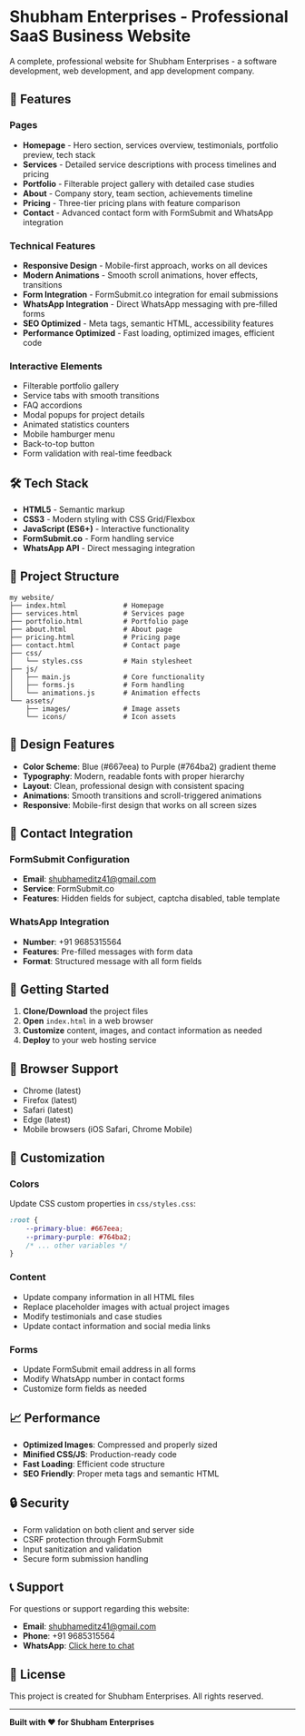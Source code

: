 # Shubham Enterprises - Professional SaaS Business Website

A complete, professional website for Shubham Enterprises - a software development, web development, and app development company.

## 🚀 Features

### Pages
- **Homepage** - Hero section, services overview, testimonials, portfolio preview, tech stack
- **Services** - Detailed service descriptions with process timelines and pricing
- **Portfolio** - Filterable project gallery with detailed case studies
- **About** - Company story, team section, achievements timeline
- **Pricing** - Three-tier pricing plans with feature comparison
- **Contact** - Advanced contact form with FormSubmit and WhatsApp integration

### Technical Features
- **Responsive Design** - Mobile-first approach, works on all devices
- **Modern Animations** - Smooth scroll animations, hover effects, transitions
- **Form Integration** - FormSubmit.co integration for email submissions
- **WhatsApp Integration** - Direct WhatsApp messaging with pre-filled forms
- **SEO Optimized** - Meta tags, semantic HTML, accessibility features
- **Performance Optimized** - Fast loading, optimized images, efficient code

### Interactive Elements
- Filterable portfolio gallery
- Service tabs with smooth transitions
- FAQ accordions
- Modal popups for project details
- Animated statistics counters
- Mobile hamburger menu
- Back-to-top button
- Form validation with real-time feedback

## 🛠️ Tech Stack

- **HTML5** - Semantic markup
- **CSS3** - Modern styling with CSS Grid/Flexbox
- **JavaScript (ES6+)** - Interactive functionality
- **FormSubmit.co** - Form handling service
- **WhatsApp API** - Direct messaging integration

## 📁 Project Structure

```
my website/
├── index.html              # Homepage
├── services.html           # Services page
├── portfolio.html          # Portfolio page
├── about.html              # About page
├── pricing.html            # Pricing page
├── contact.html            # Contact page
├── css/
│   └── styles.css          # Main stylesheet
├── js/
│   ├── main.js             # Core functionality
│   ├── forms.js            # Form handling
│   └── animations.js       # Animation effects
└── assets/
    ├── images/             # Image assets
    └── icons/              # Icon assets
```

## 🎨 Design Features

- **Color Scheme**: Blue (#667eea) to Purple (#764ba2) gradient theme
- **Typography**: Modern, readable fonts with proper hierarchy
- **Layout**: Clean, professional design with consistent spacing
- **Animations**: Smooth transitions and scroll-triggered animations
- **Responsive**: Mobile-first design that works on all screen sizes

## 📧 Contact Integration

### FormSubmit Configuration
- **Email**: shubhameditz41@gmail.com
- **Service**: FormSubmit.co
- **Features**: Hidden fields for subject, captcha disabled, table template

### WhatsApp Integration
- **Number**: +91 9685315564
- **Features**: Pre-filled messages with form data
- **Format**: Structured message with all form fields

## 🚀 Getting Started

1. **Clone/Download** the project files
2. **Open** `index.html` in a web browser
3. **Customize** content, images, and contact information as needed
4. **Deploy** to your web hosting service

## 📱 Browser Support

- Chrome (latest)
- Firefox (latest)
- Safari (latest)
- Edge (latest)
- Mobile browsers (iOS Safari, Chrome Mobile)

## 🔧 Customization

### Colors
Update CSS custom properties in `css/styles.css`:
```css
:root {
    --primary-blue: #667eea;
    --primary-purple: #764ba2;
    /* ... other variables */
}
```

### Content
- Update company information in all HTML files
- Replace placeholder images with actual project images
- Modify testimonials and case studies
- Update contact information and social media links

### Forms
- Update FormSubmit email address in all forms
- Modify WhatsApp number in contact forms
- Customize form fields as needed

## 📈 Performance

- **Optimized Images**: Compressed and properly sized
- **Minified CSS/JS**: Production-ready code
- **Fast Loading**: Efficient code structure
- **SEO Friendly**: Proper meta tags and semantic HTML

## 🔒 Security

- Form validation on both client and server side
- CSRF protection through FormSubmit
- Input sanitization and validation
- Secure form submission handling

## 📞 Support

For questions or support regarding this website:
- **Email**: shubhameditz41@gmail.com
- **Phone**: +91 9685315564
- **WhatsApp**: [Click here to chat](https://wa.me/919685315564)

## 📄 License

This project is created for Shubham Enterprises. All rights reserved.

---

**Built with ❤️ for Shubham Enterprises**
